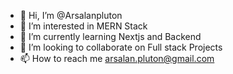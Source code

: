 - 👋 Hi, I’m @Arsalanpluton
- 👀 I’m interested in MERN Stack
- 🌱 I’m currently learning Nextjs and Backend
- 💞️ I’m looking to collaborate on Full stack Projects
- 📫 How to reach me arsalan.pluton@gmail.com

<!---
Arsalanpluton/Arsalanpluton is a ✨ special ✨ repository because its `README.md` (this file) appears on your GitHub profile.
You can click the Preview link to take a look at your changes.
--->
